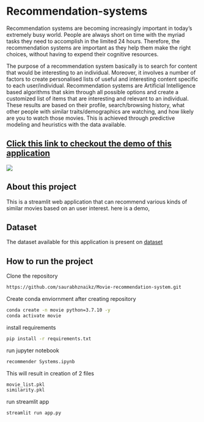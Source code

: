 # Recommendation-systems
Recommendation systems are becoming increasingly important in today’s extremely busy world. People are always short on time with the myriad tasks they need to accomplish in the limited 24 hours. Therefore, the recommendation systems are important as they help them make the right choices, without having to expend their cognitive resources.

The purpose of a recommendation system basically is to search for content that would be interesting to an individual. Moreover, it involves a number of factors to create personalised lists of useful and interesting content specific to each user/individual. Recommendation systems are Artificial Intelligence based algorithms that skim through all possible options and create a customized list of items that are interesting and relevant to an individual. These results are based on their profile, search/browsing history, what other people with similar traits/demographics are watching, and how likely are you to watch those movies. This is achieved through predictive modeling and heuristics with the data available.


## [Click this link to checkout the demo of this application](https://saurabhznaikz-movie-recommendation-system-app-lvevzf.streamlit.app/)

![](https://user-images.githubusercontent.com/52929512/193522485-3ba011ba-bc37-47a5-82bb-4bc4a57a23b7.gif)



## About this project
This is a streamlit web application that can recommend various kinds of similar movies based on an user interest. here is a demo,


## Dataset

The dataset available for this application is present on [dataset](https://www.kaggle.com/tmdb/tmdb-movie-metadata?select=tmdb_5000_movies.csv)

## How to run the project
Clone the repository
```bash
https://github.com/saurabhznaikz/Movie-recommendation-system.git
```

Create conda enviornment after creating repository
```bash
conda create -n movie python=3.7.10 -y
conda activate movie
```
install requirements
```bash
pip install -r requirements.txt
```
run jupyter notebook
```bash
recommender Systems.ipynb
```
This will result in creation of 2 files
```bash
movie_list.pkl
similarity.pkl
```

run streamlit app
```bash
streamlit run app.py
```
